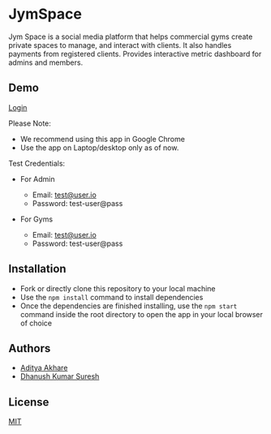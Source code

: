 
# JymSpace

Jym Space is a social media platform that helps commercial gyms create private spaces to manage, and interact with clients. It also handles payments from registered clients. Provides interactive metric dashboard for admins and members.
## Demo

[Login](https://jymspace.netlify.app/)

Please Note:

- We recommend using this app in Google Chrome
- Use the app on Laptop/desktop only as of now.

Test Credentials:
- For Admin
  - Email: test@user.io
  - Password: test-user@pass

- For Gyms
  - Email: test@user.io
  - Password: test-user@pass


## Installation

- Fork or directly clone this repository to your local machine
- Use the ```npm install``` command to install dependencies
- Once the dependencies are finished installing, use the ```npm start``` command inside the root directory to open the app in your local browser of choice
    
## Authors

- [Aditya Akhare](https://github.com/adicurious)
- [Dhanush Kumar Suresh](https://www.github.com/dhanushk2105)


## License

[MIT](https://choosealicense.com/licenses/mit/)

